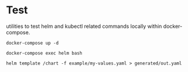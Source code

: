 # Test

utilities to test helm and kubectl related commands locally within docker-compose.

    docker-compose up -d

    docker-compose exec helm bash

    helm template /chart -f example/my-values.yaml > generated/out.yaml
